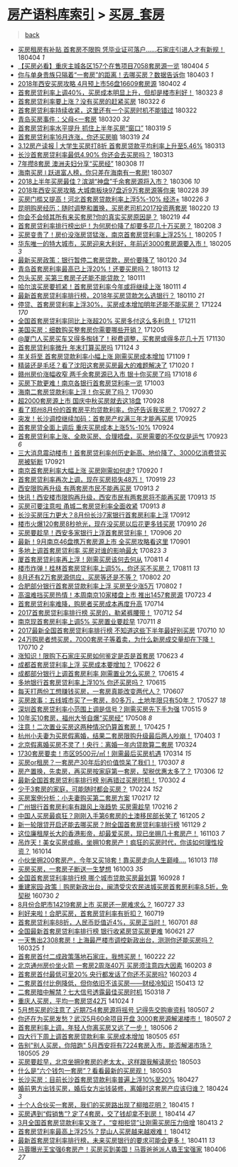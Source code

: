 [房产语料库索引](../../README.md)  > [买房_套房](买房_套房.md)
====
> [back](../README.md)

- [买房租房有补贴 首套房不限购 凭毕业证可落户……石家庄引进人才有新规！](http://jkwz.applinzi.com/ittc/7088176757733852167.html#%E4%B9%B0%E6%88%BF%E7%A7%9F%E6%88%BF%E6%9C%89%E8%A1%A5%E8%B4%B4+%E9%A6%96%E5%A5%97%E6%88%BF%E4%B8%8D%E9%99%90%E8%B4%AD+%E5%87%AD%E6%AF%95%E4%B8%9A%E8%AF%81%E5%8F%AF%E8%90%BD%E6%88%B7%E2%80%A6%E2%80%A6%E7%9F%B3%E5%AE%B6%E5%BA%84%E5%BC%95%E8%BF%9B%E4%BA%BA%E6%89%8D%E6%9C%89%E6%96%B0%E8%A7%84%EF%BC%81) 180404 *1* 
- [【买房必看】重庆主城各区157个在售项目7058套房源一览](http://jkwz.applinzi.com/ittc/7088129316569482257.html#%E3%80%90%E4%B9%B0%E6%88%BF%E5%BF%85%E7%9C%8B%E3%80%91%E9%87%8D%E5%BA%86%E4%B8%BB%E5%9F%8E%E5%90%84%E5%8C%BA157%E4%B8%AA%E5%9C%A8%E5%94%AE%E9%A1%B9%E7%9B%AE7058%E5%A5%97%E6%88%BF%E6%BA%90%E4%B8%80%E8%A7%88) 180404 *5* 
- [你与单身贵族只隔着“一套房”的距离！去哪买房？数据告诉你](http://jkwz.applinzi.com/ittc/7087704662763635719.html#%E4%BD%A0%E4%B8%8E%E5%8D%95%E8%BA%AB%E8%B4%B5%E6%97%8F%E5%8F%AA%E9%9A%94%E7%9D%80%E2%80%9C%E4%B8%80%E5%A5%97%E6%88%BF%E2%80%9D%E7%9A%84%E8%B7%9D%E7%A6%BB%EF%BC%81%E5%8E%BB%E5%93%AA%E4%B9%B0%E6%88%BF%EF%BC%9F%E6%95%B0%E6%8D%AE%E5%91%8A%E8%AF%89%E4%BD%A0) 180403 *1* 
- [2018年西安买房攻略 4月预上市56盘16609套房源](http://jkwz.applinzi.com/ittc/7087398099972785162.html#2018%E5%B9%B4%E8%A5%BF%E5%AE%89%E4%B9%B0%E6%88%BF%E6%94%BB%E7%95%A5+4%E6%9C%88%E9%A2%84%E4%B8%8A%E5%B8%8256%E7%9B%9816609%E5%A5%97%E6%88%BF%E6%BA%90) 180402 *4* 
- [首套房贷利率上调40%，买房成本明显上升，但却是楼市利好！](http://jkwz.applinzi.com/ittc/7083712720505668614.html#%E9%A6%96%E5%A5%97%E6%88%BF%E8%B4%B7%E5%88%A9%E7%8E%87%E4%B8%8A%E8%B0%8340%25%EF%BC%8C%E4%B9%B0%E6%88%BF%E6%88%90%E6%9C%AC%E6%98%8E%E6%98%BE%E4%B8%8A%E5%8D%87%EF%BC%8C%E4%BD%86%E5%8D%B4%E6%98%AF%E6%A5%BC%E5%B8%82%E5%88%A9%E5%A5%BD%EF%BC%81) 180323 *8* 
- [首套房贷利率要上涨？没有买房的赶紧买房](http://jkwz.applinzi.com/ittc/7083347391292113931.html#%E9%A6%96%E5%A5%97%E6%88%BF%E8%B4%B7%E5%88%A9%E7%8E%87%E8%A6%81%E4%B8%8A%E6%B6%A8%EF%BC%9F%E6%B2%A1%E6%9C%89%E4%B9%B0%E6%88%BF%E7%9A%84%E8%B5%B6%E7%B4%A7%E4%B9%B0%E6%88%BF) 180322 *6* 
- [首套房贷利率持续收紧，这里还有一个买房时机不能错过](http://jkwz.applinzi.com/ittc/7083227168463389712.html#%E9%A6%96%E5%A5%97%E6%88%BF%E8%B4%B7%E5%88%A9%E7%8E%87%E6%8C%81%E7%BB%AD%E6%94%B6%E7%B4%A7%EF%BC%8C%E8%BF%99%E9%87%8C%E8%BF%98%E6%9C%89%E4%B8%80%E4%B8%AA%E4%B9%B0%E6%88%BF%E6%97%B6%E6%9C%BA%E4%B8%8D%E8%83%BD%E9%94%99%E8%BF%87) 180322  
- [青岛买房事件：父母&lt;一套房](http://jkwz.applinzi.com/ittc/7082504086438282251.html#%E9%9D%92%E5%B2%9B%E4%B9%B0%E6%88%BF%E4%BA%8B%E4%BB%B6%EF%BC%9A%E7%88%B6%E6%AF%8D%26lt%3B%E4%B8%80%E5%A5%97%E6%88%BF) 180320 *32* 
- [首套房贷利率水平提升 抓住上半年买房“窗口”](http://jkwz.applinzi.com/ittc/7082173557394375697.html#%E9%A6%96%E5%A5%97%E6%88%BF%E8%B4%B7%E5%88%A9%E7%8E%87%E6%B0%B4%E5%B9%B3%E6%8F%90%E5%8D%87+%E6%8A%93%E4%BD%8F%E4%B8%8A%E5%8D%8A%E5%B9%B4%E4%B9%B0%E6%88%BF%E2%80%9C%E7%AA%97%E5%8F%A3%E2%80%9D) 180319 *5* 
- [首套房贷利率16月连涨，你还买房嘛](http://jkwz.applinzi.com/ittc/7082112632377312272.html#%E9%A6%96%E5%A5%97%E6%88%BF%E8%B4%B7%E5%88%A9%E7%8E%8716%E6%9C%88%E8%BF%9E%E6%B6%A8%EF%BC%8C%E4%BD%A0%E8%BF%98%E4%B9%B0%E6%88%BF%E5%98%9B) 180319 *24* 
- [3.12房产读报 | 大学生买房打8折 首套房贷款平均利率上升至5.46%](http://jkwz.applinzi.com/ittc/7080022061366117382.html#3.12%E6%88%BF%E4%BA%A7%E8%AF%BB%E6%8A%A5+%7C+%E5%A4%A7%E5%AD%A6%E7%94%9F%E4%B9%B0%E6%88%BF%E6%89%938%E6%8A%98+%E9%A6%96%E5%A5%97%E6%88%BF%E8%B4%B7%E6%AC%BE%E5%B9%B3%E5%9D%87%E5%88%A9%E7%8E%87%E4%B8%8A%E5%8D%87%E8%87%B35.46%25) 180313  
- [长沙首套房贷利率最低4.90% 你还会去买房吗？](http://jkwz.applinzi.com/ittc/7079984841938699271.html#%E9%95%BF%E6%B2%99%E9%A6%96%E5%A5%97%E6%88%BF%E8%B4%B7%E5%88%A9%E7%8E%87%E6%9C%80%E4%BD%8E4.90%25+%E4%BD%A0%E8%BF%98%E4%BC%9A%E5%8E%BB%E4%B9%B0%E6%88%BF%E5%90%97%EF%BC%9F) 180313  
- [7年攒8套房 澳洲夫妇分享“买房经”](http://jkwz.applinzi.com/ittc/7078110567162446854.html#7%E5%B9%B4%E6%94%928%E5%A5%97%E6%88%BF+%E6%BE%B3%E6%B4%B2%E5%A4%AB%E5%A6%87%E5%88%86%E4%BA%AB%E2%80%9C%E4%B9%B0%E6%88%BF%E7%BB%8F%E2%80%9D) 180308 *11* 
- [海南买房 ǀ 跃进富人榜，你只差在海南有一套房!](http://jkwz.applinzi.com/ittc/7077738733116064775.html#%E6%B5%B7%E5%8D%97%E4%B9%B0%E6%88%BF+%C7%80+%E8%B7%83%E8%BF%9B%E5%AF%8C%E4%BA%BA%E6%A6%9C%EF%BC%8C%E4%BD%A0%E5%8F%AA%E5%B7%AE%E5%9C%A8%E6%B5%B7%E5%8D%97%E6%9C%89%E4%B8%80%E5%A5%97%E6%88%BF%21) 180307  
- [2018上半年买房最佳？滨湖“神盘”千余套房源将入市？](http://jkwz.applinzi.com/ittc/7077386057064907782.html#2018%E4%B8%8A%E5%8D%8A%E5%B9%B4%E4%B9%B0%E6%88%BF%E6%9C%80%E4%BD%B3%EF%BC%9F%E6%BB%A8%E6%B9%96%E2%80%9C%E7%A5%9E%E7%9B%98%E2%80%9D%E5%8D%83%E4%BD%99%E5%A5%97%E6%88%BF%E6%BA%90%E5%B0%86%E5%85%A5%E5%B8%82%EF%BC%9F) 180306 *10* 
- [2018年西安买房攻略 大城南板块97盘近9万套房源等你来](http://jkwz.applinzi.com/ittc/7075110996232635402.html#2018%E5%B9%B4%E8%A5%BF%E5%AE%89%E4%B9%B0%E6%88%BF%E6%94%BB%E7%95%A5+%E5%A4%A7%E5%9F%8E%E5%8D%97%E6%9D%BF%E5%9D%9797%E7%9B%98%E8%BF%919%E4%B8%87%E5%A5%97%E6%88%BF%E6%BA%90%E7%AD%89%E4%BD%A0%E6%9D%A5) 180228 *39* 
- [买房门槛又提高！河北首套房贷款利率上浮5%-10% 经济+](http://jkwz.applinzi.com/ittc/7074342350329742342.html#%E4%B9%B0%E6%88%BF%E9%97%A8%E6%A7%9B%E5%8F%88%E6%8F%90%E9%AB%98%EF%BC%81%E6%B2%B3%E5%8C%97%E9%A6%96%E5%A5%97%E6%88%BF%E8%B4%B7%E6%AC%BE%E5%88%A9%E7%8E%87%E4%B8%8A%E6%B5%AE5%25-10%25+%E7%BB%8F%E6%B5%8E%2B) 180226 *3* 
- [昆明购房经历：随时调整和置换，买房老司机2017投资两套房](http://jkwz.applinzi.com/ittc/7072100103127303175.html#%E6%98%86%E6%98%8E%E8%B4%AD%E6%88%BF%E7%BB%8F%E5%8E%86%EF%BC%9A%E9%9A%8F%E6%97%B6%E8%B0%83%E6%95%B4%E5%92%8C%E7%BD%AE%E6%8D%A2%EF%BC%8C%E4%B9%B0%E6%88%BF%E8%80%81%E5%8F%B8%E6%9C%BA2017%E6%8A%95%E8%B5%84%E4%B8%A4%E5%A5%97%E6%88%BF) 180220 *13* 
- [你会不会倾其所有来买套房?你的真实买房原因是？](http://jkwz.applinzi.com/ittc/7071585540812309520.html#%E4%BD%A0%E4%BC%9A%E4%B8%8D%E4%BC%9A%E5%80%BE%E5%85%B6%E6%89%80%E6%9C%89%E6%9D%A5%E4%B9%B0%E5%A5%97%E6%88%BF%3F%E4%BD%A0%E7%9A%84%E7%9C%9F%E5%AE%9E%E4%B9%B0%E6%88%BF%E5%8E%9F%E5%9B%A0%E6%98%AF%EF%BC%9F) 180219 *44* 
- [首套房贷利率排行榜出炉！为何房价降了却要多花几十万买房？](http://jkwz.applinzi.com/ittc/7067776187374240778.html#%E9%A6%96%E5%A5%97%E6%88%BF%E8%B4%B7%E5%88%A9%E7%8E%87%E6%8E%92%E8%A1%8C%E6%A6%9C%E5%87%BA%E7%82%89%EF%BC%81%E4%B8%BA%E4%BD%95%E6%88%BF%E4%BB%B7%E9%99%8D%E4%BA%86%E5%8D%B4%E8%A6%81%E5%A4%9A%E8%8A%B1%E5%87%A0%E5%8D%81%E4%B8%87%E4%B9%B0%E6%88%BF%EF%BC%9F) 180208 *3* 
- [买房变贵了！房价没涨房贷猛涨，南京首套房贷利率上浮25%！](http://jkwz.applinzi.com/ittc/7066654709115257873.html#%E4%B9%B0%E6%88%BF%E5%8F%98%E8%B4%B5%E4%BA%86%EF%BC%81%E6%88%BF%E4%BB%B7%E6%B2%A1%E6%B6%A8%E6%88%BF%E8%B4%B7%E7%8C%9B%E6%B6%A8%EF%BC%8C%E5%8D%97%E4%BA%AC%E9%A6%96%E5%A5%97%E6%88%BF%E8%B4%B7%E5%88%A9%E7%8E%87%E4%B8%8A%E6%B5%AE25%25%EF%BC%81) 180205 *1* 
- [华东唯一的特大城市，买房迎来大利好，年前近3000套房源要入市！](http://jkwz.applinzi.com/ittc/7066653553483842576.html#%E5%8D%8E%E4%B8%9C%E5%94%AF%E4%B8%80%E7%9A%84%E7%89%B9%E5%A4%A7%E5%9F%8E%E5%B8%82%EF%BC%8C%E4%B9%B0%E6%88%BF%E8%BF%8E%E6%9D%A5%E5%A4%A7%E5%88%A9%E5%A5%BD%EF%BC%8C%E5%B9%B4%E5%89%8D%E8%BF%913000%E5%A5%97%E6%88%BF%E6%BA%90%E8%A6%81%E5%85%A5%E5%B8%82%EF%BC%81) 180205 *3* 
- [最新买房政策：银行暂停二套房贷款，房价要降了](http://jkwz.applinzi.com/ittc/7060628513248265223.html#%E6%9C%80%E6%96%B0%E4%B9%B0%E6%88%BF%E6%94%BF%E7%AD%96%EF%BC%9A%E9%93%B6%E8%A1%8C%E6%9A%82%E5%81%9C%E4%BA%8C%E5%A5%97%E6%88%BF%E8%B4%B7%E6%AC%BE%EF%BC%8C%E6%88%BF%E4%BB%B7%E8%A6%81%E9%99%8D%E4%BA%86) 180120 *34* 
- [青岛首套房利率最高已上浮20%！还要买房吗？](http://jkwz.applinzi.com/ittc/7057853818216121350.html#%E9%9D%92%E5%B2%9B%E9%A6%96%E5%A5%97%E6%88%BF%E5%88%A9%E7%8E%87%E6%9C%80%E9%AB%98%E5%B7%B2%E4%B8%8A%E6%B5%AE20%25%EF%BC%81%E8%BF%98%E8%A6%81%E4%B9%B0%E6%88%BF%E5%90%97%EF%BC%9F) 180113 *12* 
- [包头买房 买第三套房子还能不能贷款？](http://jkwz.applinzi.com/ittc/7057389465595544582.html#%E5%8C%85%E5%A4%B4%E4%B9%B0%E6%88%BF+%E4%B9%B0%E7%AC%AC%E4%B8%89%E5%A5%97%E6%88%BF%E5%AD%90%E8%BF%98%E8%83%BD%E4%B8%8D%E8%83%BD%E8%B4%B7%E6%AC%BE%EF%BC%9F) 180111  
- [哈尔滨买房要抓紧！首套房贷利率今年或将继续上涨](http://jkwz.applinzi.com/ittc/7057278057147008016.html#%E5%93%88%E5%B0%94%E6%BB%A8%E4%B9%B0%E6%88%BF%E8%A6%81%E6%8A%93%E7%B4%A7%EF%BC%81%E9%A6%96%E5%A5%97%E6%88%BF%E8%B4%B7%E5%88%A9%E7%8E%87%E4%BB%8A%E5%B9%B4%E6%88%96%E5%B0%86%E7%BB%A7%E7%BB%AD%E4%B8%8A%E6%B6%A8) 180111 *4* 
- [最新首套房贷利率排行榜，2018年买房贷款怎么选银行？](http://jkwz.applinzi.com/ittc/7057013964695667729.html#%E6%9C%80%E6%96%B0%E9%A6%96%E5%A5%97%E6%88%BF%E8%B4%B7%E5%88%A9%E7%8E%87%E6%8E%92%E8%A1%8C%E6%A6%9C%EF%BC%8C2018%E5%B9%B4%E4%B9%B0%E6%88%BF%E8%B4%B7%E6%AC%BE%E6%80%8E%E4%B9%88%E9%80%89%E9%93%B6%E8%A1%8C%EF%BC%9F) 180110 *21* 
- [停贷、首套房贷利率上浮30%，买房成本增加明年还能不能买房？](http://jkwz.applinzi.com/ittc/7050751005744956433.html#%E5%81%9C%E8%B4%B7%E3%80%81%E9%A6%96%E5%A5%97%E6%88%BF%E8%B4%B7%E5%88%A9%E7%8E%87%E4%B8%8A%E6%B5%AE30%25%EF%BC%8C%E4%B9%B0%E6%88%BF%E6%88%90%E6%9C%AC%E5%A2%9E%E5%8A%A0%E6%98%8E%E5%B9%B4%E8%BF%98%E8%83%BD%E4%B8%8D%E8%83%BD%E4%B9%B0%E6%88%BF%EF%BC%9F) 171224 *170* 
- [全国首套房贷利率同比上涨超20% 买房多付这么多利息！](http://jkwz.applinzi.com/ittc/7045861861109531664.html#%E5%85%A8%E5%9B%BD%E9%A6%96%E5%A5%97%E6%88%BF%E8%B4%B7%E5%88%A9%E7%8E%87%E5%90%8C%E6%AF%94%E4%B8%8A%E6%B6%A8%E8%B6%8520%25+%E4%B9%B0%E6%88%BF%E5%A4%9A%E4%BB%98%E8%BF%99%E4%B9%88%E5%A4%9A%E5%88%A9%E6%81%AF%EF%BC%81) 171211  
- [美国买房：细数购买整套房你需要哪些开销？](http://jkwz.applinzi.com/ittc/7043625213034497041.html#%E7%BE%8E%E5%9B%BD%E4%B9%B0%E6%88%BF%EF%BC%9A%E7%BB%86%E6%95%B0%E8%B4%AD%E4%B9%B0%E6%95%B4%E5%A5%97%E6%88%BF%E4%BD%A0%E9%9C%80%E8%A6%81%E5%93%AA%E4%BA%9B%E5%BC%80%E9%94%80%EF%BC%9F) 171205  
- [@厦门人买房买车又得多掏钱了！税费调整，买套房或得多花几十万](http://jkwz.applinzi.com/ittc/7041734144277611536.html#%40%E5%8E%A6%E9%97%A8%E4%BA%BA%E4%B9%B0%E6%88%BF%E4%B9%B0%E8%BD%A6%E5%8F%88%E5%BE%97%E5%A4%9A%E6%8E%8F%E9%92%B1%E4%BA%86%EF%BC%81%E7%A8%8E%E8%B4%B9%E8%B0%83%E6%95%B4%EF%BC%8C%E4%B9%B0%E5%A5%97%E6%88%BF%E6%88%96%E5%BE%97%E5%A4%9A%E8%8A%B1%E5%87%A0%E5%8D%81%E4%B8%87) 171130  
- [首套房贷利率微升 年末打算买房吗](http://jkwz.applinzi.com/ittc/7039570504250295312.html#%E9%A6%96%E5%A5%97%E6%88%BF%E8%B4%B7%E5%88%A9%E7%8E%87%E5%BE%AE%E5%8D%87+%E5%B9%B4%E6%9C%AB%E6%89%93%E7%AE%97%E4%B9%B0%E6%88%BF%E5%90%97) 171124 *3* 
- [年关将至 首套房贷款利率小幅上涨 刚需买房成本增加](http://jkwz.applinzi.com/ittc/7033889245532521489.html#%E5%B9%B4%E5%85%B3%E5%B0%86%E8%87%B3+%E9%A6%96%E5%A5%97%E6%88%BF%E8%B4%B7%E6%AC%BE%E5%88%A9%E7%8E%87%E5%B0%8F%E5%B9%85%E4%B8%8A%E6%B6%A8+%E5%88%9A%E9%9C%80%E4%B9%B0%E6%88%BF%E6%88%90%E6%9C%AC%E5%A2%9E%E5%8A%A0) 171109 *1* 
- [精装还是毛坯？看了沈阳这套房买房最大的难题解决了](http://jkwz.applinzi.com/ittc/7026521713410573329.html#%E7%B2%BE%E8%A3%85%E8%BF%98%E6%98%AF%E6%AF%9B%E5%9D%AF%EF%BC%9F%E7%9C%8B%E4%BA%86%E6%B2%88%E9%98%B3%E8%BF%99%E5%A5%97%E6%88%BF%E4%B9%B0%E6%88%BF%E6%9C%80%E5%A4%A7%E7%9A%84%E9%9A%BE%E9%A2%98%E8%A7%A3%E5%86%B3%E4%BA%86) 171020 *1* 
- [赣州房价涨幅收窄 两千余套房源已入市 银十你买房了吗](http://jkwz.applinzi.com/ittc/7025717233509205008.html#%E8%B5%A3%E5%B7%9E%E6%88%BF%E4%BB%B7%E6%B6%A8%E5%B9%85%E6%94%B6%E7%AA%84+%E4%B8%A4%E5%8D%83%E4%BD%99%E5%A5%97%E6%88%BF%E6%BA%90%E5%B7%B2%E5%85%A5%E5%B8%82+%E9%93%B6%E5%8D%81%E4%BD%A0%E4%B9%B0%E6%88%BF%E4%BA%86%E5%90%97) 171018 *6* 
- [买房下款更难！南京各银行首套房贷利率一览](http://jkwz.applinzi.com/ittc/7020152748287460368.html#%E4%B9%B0%E6%88%BF%E4%B8%8B%E6%AC%BE%E6%9B%B4%E9%9A%BE%EF%BC%81%E5%8D%97%E4%BA%AC%E5%90%84%E9%93%B6%E8%A1%8C%E9%A6%96%E5%A5%97%E6%88%BF%E8%B4%B7%E5%88%A9%E7%8E%87%E4%B8%80%E8%A7%88) 171003  
- [海南二套房贷款利率上浮！你买房了吗？](http://jkwz.applinzi.com/ittc/7019213183380882449.html#%E6%B5%B7%E5%8D%97%E4%BA%8C%E5%A5%97%E6%88%BF%E8%B4%B7%E6%AC%BE%E5%88%A9%E7%8E%87%E4%B8%8A%E6%B5%AE%EF%BC%81%E4%BD%A0%E4%B9%B0%E6%88%BF%E4%BA%86%E5%90%97%EF%BC%9F) 170930  
- [超2000套房源上市 国庆中秋买房就去这18盘](http://jkwz.applinzi.com/ittc/7018416758384493585.html#%E8%B6%852000%E5%A5%97%E6%88%BF%E6%BA%90%E4%B8%8A%E5%B8%82+%E5%9B%BD%E5%BA%86%E4%B8%AD%E7%A7%8B%E4%B9%B0%E6%88%BF%E5%B0%B1%E5%8E%BB%E8%BF%9918%E7%9B%98) 170928  
- [看了郑州8月份的首套房平均贷款利率，你还告诉我买房？](http://jkwz.applinzi.com/ittc/7018020106452599825.html#%E7%9C%8B%E4%BA%86%E9%83%91%E5%B7%9E8%E6%9C%88%E4%BB%BD%E7%9A%84%E9%A6%96%E5%A5%97%E6%88%BF%E5%B9%B3%E5%9D%87%E8%B4%B7%E6%AC%BE%E5%88%A9%E7%8E%87%EF%BC%8C%E4%BD%A0%E8%BF%98%E5%91%8A%E8%AF%89%E6%88%91%E4%B9%B0%E6%88%BF%EF%BC%9F) 170927 *2* 
- [突发！长沙调控继续加码：首套房产权满三年才能再买房](http://jkwz.applinzi.com/ittc/7017222502487688209.html#%E7%AA%81%E5%8F%91%EF%BC%81%E9%95%BF%E6%B2%99%E8%B0%83%E6%8E%A7%E7%BB%A7%E7%BB%AD%E5%8A%A0%E7%A0%81%EF%BC%9A%E9%A6%96%E5%A5%97%E6%88%BF%E4%BA%A7%E6%9D%83%E6%BB%A1%E4%B8%89%E5%B9%B4%E6%89%8D%E8%83%BD%E5%86%8D%E4%B9%B0%E6%88%BF) 170925  
- [首套房贷全面上调后 重庆买房成本上涨5%-10%](http://jkwz.applinzi.com/ittc/7016865147891745808.html#%E9%A6%96%E5%A5%97%E6%88%BF%E8%B4%B7%E5%85%A8%E9%9D%A2%E4%B8%8A%E8%B0%83%E5%90%8E+%E9%87%8D%E5%BA%86%E4%B9%B0%E6%88%BF%E6%88%90%E6%9C%AC%E4%B8%8A%E6%B6%A85%25-10%25) 170924  
- [首套房贷利率上涨、全款买房、合理捂盘，买房需要的不仅仅是运气](http://jkwz.applinzi.com/ittc/7016152106774561809.html#%E9%A6%96%E5%A5%97%E6%88%BF%E8%B4%B7%E5%88%A9%E7%8E%87%E4%B8%8A%E6%B6%A8%E3%80%81%E5%85%A8%E6%AC%BE%E4%B9%B0%E6%88%BF%E3%80%81%E5%90%88%E7%90%86%E6%8D%82%E7%9B%98%EF%BC%8C%E4%B9%B0%E6%88%BF%E9%9C%80%E8%A6%81%E7%9A%84%E4%B8%8D%E4%BB%85%E4%BB%85%E6%98%AF%E8%BF%90%E6%B0%94) 170923 *6* 
- [三大消息震动楼市！首套房贷利率创历史新高、地价降了、3000亿消费贷买房被斩断](http://jkwz.applinzi.com/ittc/7015676422302204945.html#%E4%B8%89%E5%A4%A7%E6%B6%88%E6%81%AF%E9%9C%87%E5%8A%A8%E6%A5%BC%E5%B8%82%EF%BC%81%E9%A6%96%E5%A5%97%E6%88%BF%E8%B4%B7%E5%88%A9%E7%8E%87%E5%88%9B%E5%8E%86%E5%8F%B2%E6%96%B0%E9%AB%98%E3%80%81%E5%9C%B0%E4%BB%B7%E9%99%8D%E4%BA%86%E3%80%813000%E4%BA%BF%E6%B6%88%E8%B4%B9%E8%B4%B7%E4%B9%B0%E6%88%BF%E8%A2%AB%E6%96%A9%E6%96%AD) 170921  
- [南京首套房利率大幅上涨 买房刚需如何走?](http://jkwz.applinzi.com/ittc/7015357556971799568.html#%E5%8D%97%E4%BA%AC%E9%A6%96%E5%A5%97%E6%88%BF%E5%88%A9%E7%8E%87%E5%A4%A7%E5%B9%85%E4%B8%8A%E6%B6%A8+%E4%B9%B0%E6%88%BF%E5%88%9A%E9%9C%80%E5%A6%82%E4%BD%95%E8%B5%B0%3F) 170920 *1* 
- [首套房贷利率再次上调，现在买房损失48万！](http://jkwz.applinzi.com/ittc/7015060439816471569.html#%E9%A6%96%E5%A5%97%E6%88%BF%E8%B4%B7%E5%88%A9%E7%8E%87%E5%86%8D%E6%AC%A1%E4%B8%8A%E8%B0%83%EF%BC%8C%E7%8E%B0%E5%9C%A8%E4%B9%B0%E6%88%BF%E6%8D%9F%E5%A4%B148%E4%B8%87%EF%BC%81) 170919 *23* 
- [西安限购再升级 有两套房市民不能再买房](http://jkwz.applinzi.com/ittc/7012883776257131537.html#%E8%A5%BF%E5%AE%89%E9%99%90%E8%B4%AD%E5%86%8D%E5%8D%87%E7%BA%A7+%E6%9C%89%E4%B8%A4%E5%A5%97%E6%88%BF%E5%B8%82%E6%B0%91%E4%B8%8D%E8%83%BD%E5%86%8D%E4%B9%B0%E6%88%BF) 170913 *2* 
- [快讯！西安楼市限购再升级，西安市民有两套房将不能再买房](http://jkwz.applinzi.com/ittc/7012833219681190929.html#%E5%BF%AB%E8%AE%AF%EF%BC%81%E8%A5%BF%E5%AE%89%E6%A5%BC%E5%B8%82%E9%99%90%E8%B4%AD%E5%86%8D%E5%8D%87%E7%BA%A7%EF%BC%8C%E8%A5%BF%E5%AE%89%E5%B8%82%E6%B0%91%E6%9C%89%E4%B8%A4%E5%A5%97%E6%88%BF%E5%B0%86%E4%B8%8D%E8%83%BD%E5%86%8D%E4%B9%B0%E6%88%BF) 170913 *15* 
- [买房可要注意啦 甬城二套房贷利率全面收紧](http://jkwz.applinzi.com/ittc/7012714832149873680.html#%E4%B9%B0%E6%88%BF%E5%8F%AF%E8%A6%81%E6%B3%A8%E6%84%8F%E5%95%A6+%E7%94%AC%E5%9F%8E%E4%BA%8C%E5%A5%97%E6%88%BF%E8%B4%B7%E5%88%A9%E7%8E%87%E5%85%A8%E9%9D%A2%E6%94%B6%E7%B4%A7) 170913 *8* 
- [长沙买房压力更大？8月份长沙7家银行首套房利率上浮](http://jkwz.applinzi.com/ittc/7012073191898612752.html#%E9%95%BF%E6%B2%99%E4%B9%B0%E6%88%BF%E5%8E%8B%E5%8A%9B%E6%9B%B4%E5%A4%A7%EF%BC%9F8%E6%9C%88%E4%BB%BD%E9%95%BF%E6%B2%997%E5%AE%B6%E9%93%B6%E8%A1%8C%E9%A6%96%E5%A5%97%E6%88%BF%E5%88%A9%E7%8E%87%E4%B8%8A%E6%B5%AE) 170912  
- [楼市火爆120套房8秒抢光，现在没买房以后花更多钱买房](http://jkwz.applinzi.com/ittc/7011715065546540049.html#%E6%A5%BC%E5%B8%82%E7%81%AB%E7%88%86120%E5%A5%97%E6%88%BF8%E7%A7%92%E6%8A%A2%E5%85%89%EF%BC%8C%E7%8E%B0%E5%9C%A8%E6%B2%A1%E4%B9%B0%E6%88%BF%E4%BB%A5%E5%90%8E%E8%8A%B1%E6%9B%B4%E5%A4%9A%E9%92%B1%E4%B9%B0%E6%88%BF) 170910 *26* 
- [买房要趁早！西安多家银行上浮首套房贷利率！](http://jkwz.applinzi.com/ittc/7010218379238179856.html#%E4%B9%B0%E6%88%BF%E8%A6%81%E8%B6%81%E6%97%A9%EF%BC%81%E8%A5%BF%E5%AE%89%E5%A4%9A%E5%AE%B6%E9%93%B6%E8%A1%8C%E4%B8%8A%E6%B5%AE%E9%A6%96%E5%A5%97%E6%88%BF%E8%B4%B7%E5%88%A9%E7%8E%87%EF%BC%81) 170906 *20* 
- [最新！9月南京46盘携万套房源上市 全买房攻略看这里](http://jkwz.applinzi.com/ittc/7008409836952503312.html#%E6%9C%80%E6%96%B0%EF%BC%819%E6%9C%88%E5%8D%97%E4%BA%AC46%E7%9B%98%E6%90%BA%E4%B8%87%E5%A5%97%E6%88%BF%E6%BA%90%E4%B8%8A%E5%B8%82+%E5%85%A8%E4%B9%B0%E6%88%BF%E6%94%BB%E7%95%A5%E7%9C%8B%E8%BF%99%E9%87%8C) 170901  
- [多地上调首套房贷利率 买房对谁的影响最大](http://jkwz.applinzi.com/ittc/7004950445842498576.html#%E5%A4%9A%E5%9C%B0%E4%B8%8A%E8%B0%83%E9%A6%96%E5%A5%97%E6%88%BF%E8%B4%B7%E5%88%A9%E7%8E%87+%E4%B9%B0%E6%88%BF%E5%AF%B9%E8%B0%81%E7%9A%84%E5%BD%B1%E5%93%8D%E6%9C%80%E5%A4%A7) 170823 *3* 
- [厦首套房贷利率再上浮！刚需买房该何去何从](http://jkwz.applinzi.com/ittc/7000554121130935312.html#%E5%8E%A6%E9%A6%96%E5%A5%97%E6%88%BF%E8%B4%B7%E5%88%A9%E7%8E%87%E5%86%8D%E4%B8%8A%E6%B5%AE%EF%BC%81%E5%88%9A%E9%9C%80%E4%B9%B0%E6%88%BF%E8%AF%A5%E4%BD%95%E5%8E%BB%E4%BD%95%E4%BB%8E) 170811 *4* 
- [楼市炸弹！桂林首套房贷利率上调5%，你还买不买房？](http://jkwz.applinzi.com/ittc/7000490780932965392.html#%E6%A5%BC%E5%B8%82%E7%82%B8%E5%BC%B9%EF%BC%81%E6%A1%82%E6%9E%97%E9%A6%96%E5%A5%97%E6%88%BF%E8%B4%B7%E5%88%A9%E7%8E%87%E4%B8%8A%E8%B0%835%25%EF%BC%8C%E4%BD%A0%E8%BF%98%E4%B9%B0%E4%B8%8D%E4%B9%B0%E6%88%BF%EF%BC%9F) 170811 *13* 
- [8月还有2万套房源供应，买房等还是不等？](http://jkwz.applinzi.com/ittc/6997144099868902417.html#8%E6%9C%88%E8%BF%98%E6%9C%892%E4%B8%87%E5%A5%97%E6%88%BF%E6%BA%90%E4%BE%9B%E5%BA%94%EF%BC%8C%E4%B9%B0%E6%88%BF%E7%AD%89%E8%BF%98%E6%98%AF%E4%B8%8D%E7%AD%89%EF%BC%9F) 170802 *20* 
- [合肥部分银行首套房贷款利率上浮 买房至少涨5万](http://jkwz.applinzi.com/ittc/6997135180488508433.html#%E5%90%88%E8%82%A5%E9%83%A8%E5%88%86%E9%93%B6%E8%A1%8C%E9%A6%96%E5%A5%97%E6%88%BF%E8%B4%B7%E6%AC%BE%E5%88%A9%E7%8E%87%E4%B8%8A%E6%B5%AE+%E4%B9%B0%E6%88%BF%E8%87%B3%E5%B0%91%E6%B6%A85%E4%B8%87) 170802 *1* 
- [高温难挡买房热情！本周南京10家楼盘上市 推出1457套房源](http://jkwz.applinzi.com/ittc/6993587493432460304.html#%E9%AB%98%E6%B8%A9%E9%9A%BE%E6%8C%A1%E4%B9%B0%E6%88%BF%E7%83%AD%E6%83%85%EF%BC%81%E6%9C%AC%E5%91%A8%E5%8D%97%E4%BA%AC10%E5%AE%B6%E6%A5%BC%E7%9B%98%E4%B8%8A%E5%B8%82+%E6%8E%A8%E5%87%BA1457%E5%A5%97%E6%88%BF%E6%BA%90) 170723 *4* 
- [首套房贷利率难降，购房者买房成本再度升高](http://jkwz.applinzi.com/ittc/6990074482444993553.html#%E9%A6%96%E5%A5%97%E6%88%BF%E8%B4%B7%E5%88%A9%E7%8E%87%E9%9A%BE%E9%99%8D%EF%BC%8C%E8%B4%AD%E6%88%BF%E8%80%85%E4%B9%B0%E6%88%BF%E6%88%90%E6%9C%AC%E5%86%8D%E5%BA%A6%E5%8D%87%E9%AB%98) 170714  
- [2017首套房贷利率排行榜 买房的，勒紧裤腰带！](http://jkwz.applinzi.com/ittc/6989458166575006737.html#2017%E9%A6%96%E5%A5%97%E6%88%BF%E8%B4%B7%E5%88%A9%E7%8E%87%E6%8E%92%E8%A1%8C%E6%A6%9C+%E4%B9%B0%E6%88%BF%E7%9A%84%EF%BC%8C%E5%8B%92%E7%B4%A7%E8%A3%A4%E8%85%B0%E5%B8%A6%EF%BC%81) 170712 *54* 
- [南京现首套房利率上调5% 买房置业要趁早](http://jkwz.applinzi.com/ittc/6989059833993888784.html#%E5%8D%97%E4%BA%AC%E7%8E%B0%E9%A6%96%E5%A5%97%E6%88%BF%E5%88%A9%E7%8E%87%E4%B8%8A%E8%B0%835%25+%E4%B9%B0%E6%88%BF%E7%BD%AE%E4%B8%9A%E8%A6%81%E8%B6%81%E6%97%A9) 170711 *8* 
- [2017最新全国首套房贷利率排行榜 不知道这些下半年最好别买房](http://jkwz.applinzi.com/ittc/6988727916228510724.html#2017%E6%9C%80%E6%96%B0%E5%85%A8%E5%9B%BD%E9%A6%96%E5%A5%97%E6%88%BF%E8%B4%B7%E5%88%A9%E7%8E%87%E6%8E%92%E8%A1%8C%E6%A6%9C+%E4%B8%8D%E7%9F%A5%E9%81%93%E8%BF%99%E4%BA%9B%E4%B8%8B%E5%8D%8A%E5%B9%B4%E6%9C%80%E5%A5%BD%E5%88%AB%E4%B9%B0%E6%88%BF) 170710 *10* 
- [24万购房者想买房，7000套房子等着卖，为什么新房成交量却在下降！](http://jkwz.applinzi.com/ittc/6988680640734954500.html#24%E4%B8%87%E8%B4%AD%E6%88%BF%E8%80%85%E6%83%B3%E4%B9%B0%E6%88%BF%EF%BC%8C7000%E5%A5%97%E6%88%BF%E5%AD%90%E7%AD%89%E7%9D%80%E5%8D%96%EF%BC%8C%E4%B8%BA%E4%BB%80%E4%B9%88%E6%96%B0%E6%88%BF%E6%88%90%E4%BA%A4%E9%87%8F%E5%8D%B4%E5%9C%A8%E4%B8%8B%E9%99%8D%EF%BC%81) 170710 *2* 
- [涨知识！限购下石家庄买房如何鉴定是否是首套房](http://jkwz.applinzi.com/ittc/6982394027126031364.html#%E6%B6%A8%E7%9F%A5%E8%AF%86%EF%BC%81%E9%99%90%E8%B4%AD%E4%B8%8B%E7%9F%B3%E5%AE%B6%E5%BA%84%E4%B9%B0%E6%88%BF%E5%A6%82%E4%BD%95%E9%89%B4%E5%AE%9A%E6%98%AF%E5%90%A6%E6%98%AF%E9%A6%96%E5%A5%97%E6%88%BF) 170623 *4* 
- [成都首套房贷利率上浮 买房成本要增加？](http://jkwz.applinzi.com/ittc/6982039921010148356.html#%E6%88%90%E9%83%BD%E9%A6%96%E5%A5%97%E6%88%BF%E8%B4%B7%E5%88%A9%E7%8E%87%E4%B8%8A%E6%B5%AE+%E4%B9%B0%E6%88%BF%E6%88%90%E6%9C%AC%E8%A6%81%E5%A2%9E%E5%8A%A0%EF%BC%9F) 170622 *6* 
- [成都部分银行上调首套房利率 刚需置业怎么买房？](http://jkwz.applinzi.com/ittc/6979506698409477124.html#%E6%88%90%E9%83%BD%E9%83%A8%E5%88%86%E9%93%B6%E8%A1%8C%E4%B8%8A%E8%B0%83%E9%A6%96%E5%A5%97%E6%88%BF%E5%88%A9%E7%8E%87+%E5%88%9A%E9%9C%80%E7%BD%AE%E4%B8%9A%E6%80%8E%E4%B9%88%E4%B9%B0%E6%88%BF%EF%BC%9F) 170615 *4* 
- [多地银行首套房贷利率上浮10% 你还买房吗？](http://jkwz.applinzi.com/ittc/6979328997660820484.html#%E5%A4%9A%E5%9C%B0%E9%93%B6%E8%A1%8C%E9%A6%96%E5%A5%97%E6%88%BF%E8%B4%B7%E5%88%A9%E7%8E%87%E4%B8%8A%E6%B5%AE10%25+%E4%BD%A0%E8%BF%98%E4%B9%B0%E6%88%BF%E5%90%97%EF%BC%9F) 170615  
- [每天打两份工想赚钱买房，一套房真能改变两代人？](http://jkwz.applinzi.com/ittc/6976386030444741636.html#%E6%AF%8F%E5%A4%A9%E6%89%93%E4%B8%A4%E4%BB%BD%E5%B7%A5%E6%83%B3%E8%B5%9A%E9%92%B1%E4%B9%B0%E6%88%BF%EF%BC%8C%E4%B8%80%E5%A5%97%E6%88%BF%E7%9C%9F%E8%83%BD%E6%94%B9%E5%8F%98%E4%B8%A4%E4%BB%A3%E4%BA%BA%EF%BC%9F) 170607  
- [买房故事：五线城市买了一套房，80多万，土地年限只有50年？](http://jkwz.applinzi.com/ittc/6972398049564296197.html#%E4%B9%B0%E6%88%BF%E6%95%85%E4%BA%8B%EF%BC%9A%E4%BA%94%E7%BA%BF%E5%9F%8E%E5%B8%82%E4%B9%B0%E4%BA%86%E4%B8%80%E5%A5%97%E6%88%BF%EF%BC%8C80%E5%A4%9A%E4%B8%87%EF%BC%8C%E5%9C%9F%E5%9C%B0%E5%B9%B4%E9%99%90%E5%8F%AA%E6%9C%8950%E5%B9%B4%EF%BC%9F) 170527 *18* 
- [深圳首套房贷利率小范围上调是信号？刚需买房先下手为强](http://jkwz.applinzi.com/ittc/6967673197905314820.html#%E6%B7%B1%E5%9C%B3%E9%A6%96%E5%A5%97%E6%88%BF%E8%B4%B7%E5%88%A9%E7%8E%87%E5%B0%8F%E8%8C%83%E5%9B%B4%E4%B8%8A%E8%B0%83%E6%98%AF%E4%BF%A1%E5%8F%B7%EF%BC%9F%E5%88%9A%E9%9C%80%E4%B9%B0%E6%88%BF%E5%85%88%E4%B8%8B%E6%89%8B%E4%B8%BA%E5%BC%BA) 170515 *9* 
- [10年买10套房，福州大爷自爆“买房经”](http://jkwz.applinzi.com/ittc/6965327222469559301.html#10%E5%B9%B4%E4%B9%B010%E5%A5%97%E6%88%BF%EF%BC%8C%E7%A6%8F%E5%B7%9E%E5%A4%A7%E7%88%B7%E8%87%AA%E7%88%86%E2%80%9C%E4%B9%B0%E6%88%BF%E7%BB%8F%E2%80%9D) 170508 *8* 
- [注意！二次置业买房这两种情况仍算首套房！](http://jkwz.applinzi.com/ittc/6960170993619305476.html#%E6%B3%A8%E6%84%8F%EF%BC%81%E4%BA%8C%E6%AC%A1%E7%BD%AE%E4%B8%9A%E4%B9%B0%E6%88%BF%E8%BF%99%E4%B8%A4%E7%A7%8D%E6%83%85%E5%86%B5%E4%BB%8D%E7%AE%97%E9%A6%96%E5%A5%97%E6%88%BF%EF%BC%81) 170425 *1* 
- [杭州小夫妻为买房假离婚，结果二套房限购升级最后两人吵崩！](http://jkwz.applinzi.com/ittc/6952344430806828036.html#%E6%9D%AD%E5%B7%9E%E5%B0%8F%E5%A4%AB%E5%A6%BB%E4%B8%BA%E4%B9%B0%E6%88%BF%E5%81%87%E7%A6%BB%E5%A9%9A%EF%BC%8C%E7%BB%93%E6%9E%9C%E4%BA%8C%E5%A5%97%E6%88%BF%E9%99%90%E8%B4%AD%E5%8D%87%E7%BA%A7%E6%9C%80%E5%90%8E%E4%B8%A4%E4%BA%BA%E5%90%B5%E5%B4%A9%EF%BC%81) 170403 *1* 
- [北京假离婚买房不灵了！央行：离婚一年内贷款算二套房](http://jkwz.applinzi.com/ittc/6948523357770351620.html#%E5%8C%97%E4%BA%AC%E5%81%87%E7%A6%BB%E5%A9%9A%E4%B9%B0%E6%88%BF%E4%B8%8D%E7%81%B5%E4%BA%86%EF%BC%81%E5%A4%AE%E8%A1%8C%EF%BC%9A%E7%A6%BB%E5%A9%9A%E4%B8%80%E5%B9%B4%E5%86%85%E8%B4%B7%E6%AC%BE%E7%AE%97%E4%BA%8C%E5%A5%97%E6%88%BF) 170324  
- [1730套房要卖！市区9500元/㎡！刚需最后买房机遇](http://jkwz.applinzi.com/ittc/6944992918480880645.html#1730%E5%A5%97%E6%88%BF%E8%A6%81%E5%8D%96%EF%BC%81%E5%B8%82%E5%8C%BA9500%E5%85%83%2F%E3%8E%A1%EF%BC%81%E5%88%9A%E9%9C%80%E6%9C%80%E5%90%8E%E4%B9%B0%E6%88%BF%E6%9C%BA%E9%81%87) 170314 *15* 
- [买房or租房？一套房产30年后的价值惊呆了我们！](http://jkwz.applinzi.com/ittc/6942366114922365957.html#%E4%B9%B0%E6%88%BFor%E7%A7%9F%E6%88%BF%EF%BC%9F%E4%B8%80%E5%A5%97%E6%88%BF%E4%BA%A730%E5%B9%B4%E5%90%8E%E7%9A%84%E4%BB%B7%E5%80%BC%E6%83%8A%E5%91%86%E4%BA%86%E6%88%91%E4%BB%AC%EF%BC%81) 170307 *8* 
- [房产置换，先卖房，再买房按家庭第一套房，契税优惠太多了？](http://jkwz.applinzi.com/ittc/6941951825954735108.html#%E6%88%BF%E4%BA%A7%E7%BD%AE%E6%8D%A2%EF%BC%8C%E5%85%88%E5%8D%96%E6%88%BF%EF%BC%8C%E5%86%8D%E4%B9%B0%E6%88%BF%E6%8C%89%E5%AE%B6%E5%BA%AD%E7%AC%AC%E4%B8%80%E5%A5%97%E6%88%BF%EF%BC%8C%E5%A5%91%E7%A8%8E%E4%BC%98%E6%83%A0%E5%A4%AA%E5%A4%9A%E4%BA%86%EF%BC%9F) 170306 *12* 
- [最新全国首套房贷利率排行榜 别再错过买房时机！](http://jkwz.applinzi.com/ittc/6940493965127320580.html#%E6%9C%80%E6%96%B0%E5%85%A8%E5%9B%BD%E9%A6%96%E5%A5%97%E6%88%BF%E8%B4%B7%E5%88%A9%E7%8E%87%E6%8E%92%E8%A1%8C%E6%A6%9C+%E5%88%AB%E5%86%8D%E9%94%99%E8%BF%87%E4%B9%B0%E6%88%BF%E6%97%B6%E6%9C%BA%EF%BC%81) 170302 *4* 
- [少于3套房的家庭，可能随时都会买房？](http://jkwz.applinzi.com/ittc/6938256584127022084.html#%E5%B0%91%E4%BA%8E3%E5%A5%97%E6%88%BF%E7%9A%84%E5%AE%B6%E5%BA%AD%EF%BC%8C%E5%8F%AF%E8%83%BD%E9%9A%8F%E6%97%B6%E9%83%BD%E4%BC%9A%E4%B9%B0%E6%88%BF%EF%BC%9F) 170224 *152* 
- [买房案例分析：小夫妻购买第二套房方案](http://jkwz.applinzi.com/ittc/6935721085495673860.html#%E4%B9%B0%E6%88%BF%E6%A1%88%E4%BE%8B%E5%88%86%E6%9E%90%EF%BC%9A%E5%B0%8F%E5%A4%AB%E5%A6%BB%E8%B4%AD%E4%B9%B0%E7%AC%AC%E4%BA%8C%E5%A5%97%E6%88%BF%E6%96%B9%E6%A1%88) 170217 *12* 
- [广州银行首套房利率有跟风上涨趋势 买房需趁早](http://jkwz.applinzi.com/ittc/6935247064735941636.html#%E5%B9%BF%E5%B7%9E%E9%93%B6%E8%A1%8C%E9%A6%96%E5%A5%97%E6%88%BF%E5%88%A9%E7%8E%87%E6%9C%89%E8%B7%9F%E9%A3%8E%E4%B8%8A%E6%B6%A8%E8%B6%8B%E5%8A%BF+%E4%B9%B0%E6%88%BF%E9%9C%80%E8%B6%81%E6%97%A9) 170216 *2* 
- [中国人买房最疯狂？刚刚入手第6套房的土澳移民部长笑了](http://jkwz.applinzi.com/ittc/6908141816234132485.html#%E4%B8%AD%E5%9B%BD%E4%BA%BA%E4%B9%B0%E6%88%BF%E6%9C%80%E7%96%AF%E7%8B%82%EF%BC%9F%E5%88%9A%E5%88%9A%E5%85%A5%E6%89%8B%E7%AC%AC6%E5%A5%97%E6%88%BF%E7%9A%84%E5%9C%9F%E6%BE%B3%E7%A7%BB%E6%B0%91%E9%83%A8%E9%95%BF%E7%AC%91%E4%BA%86) 161205 *2* 
- [新一轮限贷开启还能去哪买房？附全国首套房贷利率排行榜](http://jkwz.applinzi.com/ittc/6906001686035694596.html#%E6%96%B0%E4%B8%80%E8%BD%AE%E9%99%90%E8%B4%B7%E5%BC%80%E5%90%AF%E8%BF%98%E8%83%BD%E5%8E%BB%E5%93%AA%E4%B9%B0%E6%88%BF%EF%BC%9F%E9%99%84%E5%85%A8%E5%9B%BD%E9%A6%96%E5%A5%97%E6%88%BF%E8%B4%B7%E5%88%A9%E7%8E%87%E6%8E%92%E8%A1%8C%E6%A6%9C) 161129 *2* 
- [这位廉租屋长大的香港影帝，却最爱买房，现已坐拥几十套房产！](http://jkwz.applinzi.com/ittc/6896184750783333381.html#%E8%BF%99%E4%BD%8D%E5%BB%89%E7%A7%9F%E5%B1%8B%E9%95%BF%E5%A4%A7%E7%9A%84%E9%A6%99%E6%B8%AF%E5%BD%B1%E5%B8%9D%EF%BC%8C%E5%8D%B4%E6%9C%80%E7%88%B1%E4%B9%B0%E6%88%BF%EF%BC%8C%E7%8E%B0%E5%B7%B2%E5%9D%90%E6%8B%A5%E5%87%A0%E5%8D%81%E5%A5%97%E6%88%BF%E4%BA%A7%EF%BC%81) 161103 *7* 
- [吊炸天！美女买房成瘾，坐拥10套房产！疯狂的买房时代，你该如何理性投资？](http://jkwz.applinzi.com/ittc/6888921227900486661.html#%E5%90%8A%E7%82%B8%E5%A4%A9%EF%BC%81%E7%BE%8E%E5%A5%B3%E4%B9%B0%E6%88%BF%E6%88%90%E7%98%BE%EF%BC%8C%E5%9D%90%E6%8B%A510%E5%A5%97%E6%88%BF%E4%BA%A7%EF%BC%81%E7%96%AF%E7%8B%82%E7%9A%84%E4%B9%B0%E6%88%BF%E6%97%B6%E4%BB%A3%EF%BC%8C%E4%BD%A0%E8%AF%A5%E5%A6%82%E4%BD%95%E7%90%86%E6%80%A7%E6%8A%95%E8%B5%84%EF%BC%9F) 161014  
- [小伙坐拥200套房产，今年又买18套！靠买房走向人生巅峰....](http://jkwz.applinzi.com/ittc/6888533368139940869.html#%E5%B0%8F%E4%BC%99%E5%9D%90%E6%8B%A5200%E5%A5%97%E6%88%BF%E4%BA%A7%EF%BC%8C%E4%BB%8A%E5%B9%B4%E5%8F%88%E4%B9%B018%E5%A5%97%EF%BC%81%E9%9D%A0%E4%B9%B0%E6%88%BF%E8%B5%B0%E5%90%91%E4%BA%BA%E7%94%9F%E5%B7%85%E5%B3%B0....) 161013 *118* 
- [买房买房，一套房子断送一生梦想](http://jkwz.applinzi.com/ittc/6884764487302775812.html#%E4%B9%B0%E6%88%BF%E4%B9%B0%E6%88%BF%EF%BC%8C%E4%B8%80%E5%A5%97%E6%88%BF%E5%AD%90%E6%96%AD%E9%80%81%E4%B8%80%E7%94%9F%E6%A2%A6%E6%83%B3) 161003 *35* 
- [全国首套房贷利率排行榜 哪个城市贷款买房最划算](http://jkwz.applinzi.com/ittc/6882987982188971013.html#%E5%85%A8%E5%9B%BD%E9%A6%96%E5%A5%97%E6%88%BF%E8%B4%B7%E5%88%A9%E7%8E%87%E6%8E%92%E8%A1%8C%E6%A6%9C+%E5%93%AA%E4%B8%AA%E5%9F%8E%E5%B8%82%E8%B4%B7%E6%AC%BE%E4%B9%B0%E6%88%BF%E6%9C%80%E5%88%92%E7%AE%97) 160928 *1* 
- [重建家园·政策｜购房新政出台，闽清受灾农民进城买房首套房利率8.5折，免契税](http://jkwz.applinzi.com/ittc/6860752991539430404.html#%E9%87%8D%E5%BB%BA%E5%AE%B6%E5%9B%AD%C2%B7%E6%94%BF%E7%AD%96%EF%BD%9C%E8%B4%AD%E6%88%BF%E6%96%B0%E6%94%BF%E5%87%BA%E5%8F%B0%EF%BC%8C%E9%97%BD%E6%B8%85%E5%8F%97%E7%81%BE%E5%86%9C%E6%B0%91%E8%BF%9B%E5%9F%8E%E4%B9%B0%E6%88%BF%E9%A6%96%E5%A5%97%E6%88%BF%E5%88%A9%E7%8E%878.5%E6%8A%98%EF%BC%8C%E5%85%8D%E5%A5%91%E7%A8%8E) 160730 *2* 
- [8月份合肥市14219套房上市 买房还一房难求么？](http://jkwz.applinzi.com/ittc/6859591612858106884.html#8%E6%9C%88%E4%BB%BD%E5%90%88%E8%82%A5%E5%B8%8214219%E5%A5%97%E6%88%BF%E4%B8%8A%E5%B8%82+%E4%B9%B0%E6%88%BF%E8%BF%98%E4%B8%80%E6%88%BF%E9%9A%BE%E6%B1%82%E4%B9%88%EF%BC%9F) 160727 *33* 
- [利好来啦！合肥买房，首套房贷利率有折扣？](http://jkwz.applinzi.com/ittc/6856528571178419204.html#%E5%88%A9%E5%A5%BD%E6%9D%A5%E5%95%A6%EF%BC%81%E5%90%88%E8%82%A5%E4%B9%B0%E6%88%BF%EF%BC%8C%E9%A6%96%E5%A5%97%E6%88%BF%E8%B4%B7%E5%88%A9%E7%8E%87%E6%9C%89%E6%8A%98%E6%89%A3%EF%BC%9F) 160719  
- [首套房贷利率88折，人民币贬值近4%，买房正当时！](http://jkwz.applinzi.com/ittc/6849839159891723268.html#%E9%A6%96%E5%A5%97%E6%88%BF%E8%B4%B7%E5%88%A9%E7%8E%8788%E6%8A%98%EF%BC%8C%E4%BA%BA%E6%B0%91%E5%B8%81%E8%B4%AC%E5%80%BC%E8%BF%914%25%EF%BC%8C%E4%B9%B0%E6%88%BF%E6%AD%A3%E5%BD%93%E6%97%B6%EF%BC%81) 160701 *88* 
- [全国最新首套房贷利率排行榜 银行收紧房贷买房更难](http://jkwz.applinzi.com/ittc/6846254787166995460.html#%E5%85%A8%E5%9B%BD%E6%9C%80%E6%96%B0%E9%A6%96%E5%A5%97%E6%88%BF%E8%B4%B7%E5%88%A9%E7%8E%87%E6%8E%92%E8%A1%8C%E6%A6%9C+%E9%93%B6%E8%A1%8C%E6%94%B6%E7%B4%A7%E6%88%BF%E8%B4%B7%E4%B9%B0%E6%88%BF%E6%9B%B4%E9%9A%BE) 160621 *27* 
- [一天售出2308套房！上海最严楼市调控新政出台，测测你还能买房吗？](http://jkwz.applinzi.com/ittc/6813626505561113605.html#%E4%B8%80%E5%A4%A9%E5%94%AE%E5%87%BA2308%E5%A5%97%E6%88%BF%EF%BC%81%E4%B8%8A%E6%B5%B7%E6%9C%80%E4%B8%A5%E6%A5%BC%E5%B8%82%E8%B0%83%E6%8E%A7%E6%96%B0%E6%94%BF%E5%87%BA%E5%8F%B0%EF%BC%8C%E6%B5%8B%E6%B5%8B%E4%BD%A0%E8%BF%98%E8%83%BD%E4%B9%B0%E6%88%BF%E5%90%97%EF%BC%9F) 160325 *1* 
- [首套房首付二成政策落地石家庄，我想买房！](http://jkwz.applinzi.com/ittc/6801675107185460228.html#%E9%A6%96%E5%A5%97%E6%88%BF%E9%A6%96%E4%BB%98%E4%BA%8C%E6%88%90%E6%94%BF%E7%AD%96%E8%90%BD%E5%9C%B0%E7%9F%B3%E5%AE%B6%E5%BA%84%EF%BC%8C%E6%88%91%E6%83%B3%E4%B9%B0%E6%88%BF%EF%BC%81) 160222 *22* 
- [北京通州房价坐火箭 一套房2周涨40万 买房须注意四大因素](http://jkwz.applinzi.com/ittc/6794644904491877381.html#%E5%8C%97%E4%BA%AC%E9%80%9A%E5%B7%9E%E6%88%BF%E4%BB%B7%E5%9D%90%E7%81%AB%E7%AE%AD+%E4%B8%80%E5%A5%97%E6%88%BF2%E5%91%A8%E6%B6%A840%E4%B8%87+%E4%B9%B0%E6%88%BF%E9%A1%BB%E6%B3%A8%E6%84%8F%E5%9B%9B%E5%A4%A7%E5%9B%A0%E7%B4%A0) 160203 *8* 
- [首套房首付最低可至20% 央行都发话了你还不买房吗?](http://jkwz.applinzi.com/ittc/6794527246761067525.html#%E9%A6%96%E5%A5%97%E6%88%BF%E9%A6%96%E4%BB%98%E6%9C%80%E4%BD%8E%E5%8F%AF%E8%87%B320%25+%E5%A4%AE%E8%A1%8C%E9%83%BD%E5%8F%91%E8%AF%9D%E4%BA%86%E4%BD%A0%E8%BF%98%E4%B8%8D%E4%B9%B0%E6%88%BF%E5%90%97%3F) 160203 *4* 
- [二套房首付比例降低，但你依旧不该买房——财经冷知识](http://jkwz.applinzi.com/ittc/547650611406011988.html#%E4%BA%8C%E5%A5%97%E6%88%BF%E9%A6%96%E4%BB%98%E6%AF%94%E4%BE%8B%E9%99%8D%E4%BD%8E%EF%BC%8C%E4%BD%86%E4%BD%A0%E4%BE%9D%E6%97%A7%E4%B8%8D%E8%AF%A5%E4%B9%B0%E6%88%BF%E2%80%94%E2%80%94%E8%B4%A2%E7%BB%8F%E5%86%B7%E7%9F%A5%E8%AF%86) 150413 *12* 
- [二套房暗中解禁？七大信号透露最佳买房时机](http://jkwz.applinzi.com/ittc/547650611394252765.html#%E4%BA%8C%E5%A5%97%E6%88%BF%E6%9A%97%E4%B8%AD%E8%A7%A3%E7%A6%81%EF%BC%9F%E4%B8%83%E5%A4%A7%E4%BF%A1%E5%8F%B7%E9%80%8F%E9%9C%B2%E6%9C%80%E4%BD%B3%E4%B9%B0%E6%88%BF%E6%97%B6%E6%9C%BA) 150318 *7* 
- [重庆人买房，平均一套房贷42万](http://jkwz.applinzi.com/ittc/547650611379386378.html#%E9%87%8D%E5%BA%86%E4%BA%BA%E4%B9%B0%E6%88%BF%EF%BC%8C%E5%B9%B3%E5%9D%87%E4%B8%80%E5%A5%97%E6%88%BF%E8%B4%B742%E4%B8%87) 141024 *1* 
- [5月想买房的注意了 近期754套房源将摇号 记得先交购审资料](http://jkwz.applinzi.com/ittc/7100386527807013894.html#5%E6%9C%88%E6%83%B3%E4%B9%B0%E6%88%BF%E7%9A%84%E6%B3%A8%E6%84%8F%E4%BA%86+%E8%BF%91%E6%9C%9F754%E5%A5%97%E6%88%BF%E6%BA%90%E5%B0%86%E6%91%87%E5%8F%B7+%E8%AE%B0%E5%BE%97%E5%85%88%E4%BA%A4%E8%B4%AD%E5%AE%A1%E8%B5%84%E6%96%99) 180507 *2* 
- [你还在为买房发愁？武汉5月60余项目开盘 3000套房源解渴楼市！](http://jkwz.applinzi.com/ittc/7100310854782419985.html#%E4%BD%A0%E8%BF%98%E5%9C%A8%E4%B8%BA%E4%B9%B0%E6%88%BF%E5%8F%91%E6%84%81%EF%BC%9F%E6%AD%A6%E6%B1%895%E6%9C%8860%E4%BD%99%E9%A1%B9%E7%9B%AE%E5%BC%80%E7%9B%98+3000%E5%A5%97%E6%88%BF%E6%BA%90%E8%A7%A3%E6%B8%B4%E6%A5%BC%E5%B8%82%EF%BC%81) 180507 *2* 
- [首套房利率上调，年轻人你离买房又远了一步！](http://jkwz.applinzi.com/ittc/7100029432792351751.html#%E9%A6%96%E5%A5%97%E6%88%BF%E5%88%A9%E7%8E%87%E4%B8%8A%E8%B0%83%EF%BC%8C%E5%B9%B4%E8%BD%BB%E4%BA%BA%E4%BD%A0%E7%A6%BB%E4%B9%B0%E6%88%BF%E5%8F%88%E8%BF%9C%E4%BA%86%E4%B8%80%E6%AD%A5%EF%BC%81) 180506 *2* 
- [四大行下周上调首套房贷款利率 买房成本增加](http://jkwz.applinzi.com/ittc/7099581638717735946.html#%E5%9B%9B%E5%A4%A7%E8%A1%8C%E4%B8%8B%E5%91%A8%E4%B8%8A%E8%B0%83%E9%A6%96%E5%A5%97%E6%88%BF%E8%B4%B7%E6%AC%BE%E5%88%A9%E7%8E%87+%E4%B9%B0%E6%88%BF%E6%88%90%E6%9C%AC%E5%A2%9E%E5%8A%A0) 180505 *651* 
- [告别&quot;别人买房，你陪跑&quot; 5月西安将有7224套房入市，能否解渴市场？](http://jkwz.applinzi.com/ittc/7099303561513141255.html#%E5%91%8A%E5%88%AB%26quot%3B%E5%88%AB%E4%BA%BA%E4%B9%B0%E6%88%BF%EF%BC%8C%E4%BD%A0%E9%99%AA%E8%B7%91%26quot%3B+5%E6%9C%88%E8%A5%BF%E5%AE%89%E5%B0%86%E6%9C%897224%E5%A5%97%E6%88%BF%E5%85%A5%E5%B8%82%EF%BC%8C%E8%83%BD%E5%90%A6%E8%A7%A3%E6%B8%B4%E5%B8%82%E5%9C%BA%EF%BC%9F) 180505 *29* 
- [买房要趁早，北京坐拥9套房的老太太，这样跟我解读房价](http://jkwz.applinzi.com/ittc/7099007982186791942.html#%E4%B9%B0%E6%88%BF%E8%A6%81%E8%B6%81%E6%97%A9%EF%BC%8C%E5%8C%97%E4%BA%AC%E5%9D%90%E6%8B%A59%E5%A5%97%E6%88%BF%E7%9A%84%E8%80%81%E5%A4%AA%E5%A4%AA%EF%BC%8C%E8%BF%99%E6%A0%B7%E8%B7%9F%E6%88%91%E8%A7%A3%E8%AF%BB%E6%88%BF%E4%BB%B7) 180503  
- [什么是“六个钱包一套房”？看看最新的买房观！](http://jkwz.applinzi.com/ittc/7098923424472892422.html#%E4%BB%80%E4%B9%88%E6%98%AF%E2%80%9C%E5%85%AD%E4%B8%AA%E9%92%B1%E5%8C%85%E4%B8%80%E5%A5%97%E6%88%BF%E2%80%9D%EF%BC%9F%E7%9C%8B%E7%9C%8B%E6%9C%80%E6%96%B0%E7%9A%84%E4%B9%B0%E6%88%BF%E8%A7%82%EF%BC%81) 180503  
- [长沙买房：目前长沙首套房贷款利率普遍上浮10%至20%](http://jkwz.applinzi.com/ittc/7096710343038600208.html#%E9%95%BF%E6%B2%99%E4%B9%B0%E6%88%BF%EF%BC%9A%E7%9B%AE%E5%89%8D%E9%95%BF%E6%B2%99%E9%A6%96%E5%A5%97%E6%88%BF%E8%B4%B7%E6%AC%BE%E5%88%A9%E7%8E%87%E6%99%AE%E9%81%8D%E4%B8%8A%E6%B5%AE10%25%E8%87%B320%25) 180427  
- [婚前男方出钱买房，婚后女方出钱装修，离婚时这套房产应该归谁？](http://jkwz.applinzi.com/ittc/7095598480691299334.html#%E5%A9%9A%E5%89%8D%E7%94%B7%E6%96%B9%E5%87%BA%E9%92%B1%E4%B9%B0%E6%88%BF%EF%BC%8C%E5%A9%9A%E5%90%8E%E5%A5%B3%E6%96%B9%E5%87%BA%E9%92%B1%E8%A3%85%E4%BF%AE%EF%BC%8C%E7%A6%BB%E5%A9%9A%E6%97%B6%E8%BF%99%E5%A5%97%E6%88%BF%E4%BA%A7%E5%BA%94%E8%AF%A5%E5%BD%92%E8%B0%81%EF%BC%9F) 180424 *3* 
- [十个人合伙买一套房，我们的买房路出现了柳暗花明？](http://jkwz.applinzi.com/ittc/7092331632134718470.html#%E5%8D%81%E4%B8%AA%E4%BA%BA%E5%90%88%E4%BC%99%E4%B9%B0%E4%B8%80%E5%A5%97%E6%88%BF%EF%BC%8C%E6%88%91%E4%BB%AC%E7%9A%84%E4%B9%B0%E6%88%BF%E8%B7%AF%E5%87%BA%E7%8E%B0%E4%BA%86%E6%9F%B3%E6%9A%97%E8%8A%B1%E6%98%8E%EF%BC%9F) 180415 *1* 
- [买房遇到“假销售”? 定了4套房，交了钱却拿不到房！](http://jkwz.applinzi.com/ittc/7091756270686307338.html#%E4%B9%B0%E6%88%BF%E9%81%87%E5%88%B0%E2%80%9C%E5%81%87%E9%94%80%E5%94%AE%E2%80%9D%3F+%E5%AE%9A%E4%BA%864%E5%A5%97%E6%88%BF%EF%BC%8C%E4%BA%A4%E4%BA%86%E9%92%B1%E5%8D%B4%E6%8B%BF%E4%B8%8D%E5%88%B0%E6%88%BF%EF%BC%81) 180414 *47* 
- [3月全国首套房贷款利率又涨了，“变相拒贷”让刚需买房压力倍增](http://jkwz.applinzi.com/ittc/7091407975254328327.html#3%E6%9C%88%E5%85%A8%E5%9B%BD%E9%A6%96%E5%A5%97%E6%88%BF%E8%B4%B7%E6%AC%BE%E5%88%A9%E7%8E%87%E5%8F%88%E6%B6%A8%E4%BA%86%EF%BC%8C%E2%80%9C%E5%8F%98%E7%9B%B8%E6%8B%92%E8%B4%B7%E2%80%9D%E8%AE%A9%E5%88%9A%E9%9C%80%E4%B9%B0%E6%88%BF%E5%8E%8B%E5%8A%9B%E5%80%8D%E5%A2%9E) 180413 *2* 
- [首套房贷利率最高上浮25%？昆山人买房越来越艰难！](http://jkwz.applinzi.com/ittc/7090764295065568263.html#%E9%A6%96%E5%A5%97%E6%88%BF%E8%B4%B7%E5%88%A9%E7%8E%87%E6%9C%80%E9%AB%98%E4%B8%8A%E6%B5%AE25%25%EF%BC%9F%E6%98%86%E5%B1%B1%E4%BA%BA%E4%B9%B0%E6%88%BF%E8%B6%8A%E6%9D%A5%E8%B6%8A%E8%89%B0%E9%9A%BE%EF%BC%81) 180412  
- [最新首套房贷利率排行榜，未来买房银行的要求可能会更多！](http://jkwz.applinzi.com/ittc/7090775399082755083.html#%E6%9C%80%E6%96%B0%E9%A6%96%E5%A5%97%E6%88%BF%E8%B4%B7%E5%88%A9%E7%8E%87%E6%8E%92%E8%A1%8C%E6%A6%9C%EF%BC%8C%E6%9C%AA%E6%9D%A5%E4%B9%B0%E6%88%BF%E9%93%B6%E8%A1%8C%E7%9A%84%E8%A6%81%E6%B1%82%E5%8F%AF%E8%83%BD%E4%BC%9A%E6%9B%B4%E5%A4%9A%EF%BC%81) 180411 *13* 
- [马蓉曝光王宝强6套房产！买房买到美国！马蓉爸爸派人撬王宝强家](http://jkwz.applinzi.com/ittc/7088947325563307024.html#%E9%A9%AC%E8%93%89%E6%9B%9D%E5%85%89%E7%8E%8B%E5%AE%9D%E5%BC%BA6%E5%A5%97%E6%88%BF%E4%BA%A7%EF%BC%81%E4%B9%B0%E6%88%BF%E4%B9%B0%E5%88%B0%E7%BE%8E%E5%9B%BD%EF%BC%81%E9%A9%AC%E8%93%89%E7%88%B8%E7%88%B8%E6%B4%BE%E4%BA%BA%E6%92%AC%E7%8E%8B%E5%AE%9D%E5%BC%BA%E5%AE%B6) 180406 *27* 
